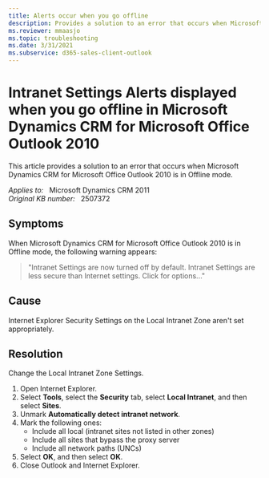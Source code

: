 ```yaml
---
title: Alerts occur when you go offline
description: Provides a solution to an error that occurs when Microsoft Dynamics CRM for Microsoft Office Outlook 2010 is in Offline mode.
ms.reviewer: mmaasjo
ms.topic: troubleshooting
ms.date: 3/31/2021
ms.subservice: d365-sales-client-outlook
---
```

# Intranet Settings Alerts displayed when you go offline in Microsoft Dynamics CRM for Microsoft Office Outlook 2010

This article provides a solution to an error that occurs when Microsoft Dynamics CRM for Microsoft Office Outlook 2010 is in Offline mode.

_Applies to:_ &nbsp; Microsoft Dynamics CRM 2011  
_Original KB number:_ &nbsp; 2507372

## Symptoms

When Microsoft Dynamics CRM for Microsoft Office Outlook 2010 is in Offline mode, the following warning appears:

> "Intranet Settings are now turned off by default. Intranet Settings are less secure than Internet settings. Click for options..."

## Cause

Internet Explorer Security Settings on the Local Intranet Zone aren't set appropriately.

## Resolution

Change the Local Intranet Zone Settings.

1. Open Internet Explorer.
2. Select **Tools**, select the **Security** tab, select **Local Intranet**, and then select **Sites**.
3. Unmark **Automatically detect intranet network**.
4. Mark the following ones:
   - Include all local (intranet sites not listed in other zones)
   - Include all sites that bypass the proxy server
   - Include all network paths (UNCs)
5. Select **OK**, and then select **OK**.
6. Close Outlook and Internet Explorer.
